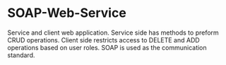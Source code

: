 # SOAP-Web-Service
Service and client web application.
Service side has methods to preform CRUD operations.
Client side restricts access to DELETE and ADD operations based on user roles.
SOAP is used as the communication standard.
